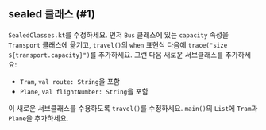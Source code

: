 ## sealed 클래스 (#1)

`SealedClasses.kt`를 수정하세요. 먼저 `Bus` 클래스에 있는 `capacity` 속성을 `Transport` 클래스에 옮기고, `travel()`의 `when` 표현식 다음에 `trace("size ${transport.capacity}")`를 추가하세요. 그런 다음 새로운 서브클래스를 추가하세요:

- `Tram`, `val route: String`을 포함
- `Plane`, `val flightNumber: String`을 포함

이 새로운 서브클래스를 수용하도록 `travel()`를 수정하세요. `main()`의 `List`에 `Tram`과 `Plane`을 추가하세요.